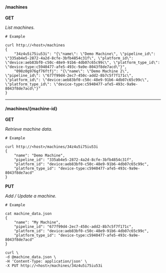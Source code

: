 #### /machines

**GET**

_List machines._

    # Example

    curl http://<host>/machines
    {
        "34z4u5i75iu53i": "{\"name\": \"Demo Machine\", \"pipeline_id\": \"335ab4e5-2872-4a2d-8cfe-3bfb4854c31f\", \"platform_id\": \"device:aeb83bf0-c50c-48e9-91b6-4db07c65c99c\", \"platform_type_id\": \"device-type:c5940477-afe5-493c-9a9e-8043f8de7acd\"}",
        "098z0g976gf76ftfj": "{\"name\": \"Demo Machine 2\", \"pipeline_id\": \"677f99d4-2ec7-450c-add2-8b7c5f7f171c\", \"platform_id\": \"device:aeb83bf0-c50c-48e9-91b6-4db07c65c99c\", \"platform_type_id\": \"device-type:c5940477-afe5-493c-9a9e-8043f8de7acd\"}"
    }

----

#### /machines/{machine-id}

**GET**

_Retrieve machine data._

    # Example

    curl http://<host>/machines/34z4u5i75iu53i
    {
        "name": "Demo Machine",
        "pipeline_id": "335ab4e5-2872-4a2d-8cfe-3bfb4854c31f",
        "platform_id": "device:aeb83bf0-c50c-48e9-91b6-4db07c65c99c",
        "platform_type_id": "device-type:c5940477-afe5-493c-9a9e-8043f8de7acd"
    }


**PUT**

_Add / Update a machine._

    # Example

    cat machine_data.json
    {
        "name": "My Machine",
        "pipeline_id": "677f99d4-2ec7-450c-add2-8b7c5f7f171c",
        "platform_id": "device:aeb83bf0-c50c-48e9-91b6-4db07c65c99c",
        "platform_type_id": "device-type:c5940477-afe5-493c-9a9e-8043f8de7acd"
    }

    curl \
    -d @machine_data.json \
    -H 'Content-Type: application/json' \
    -X PUT http://<host>/machines/34z4u5i75iu53i
